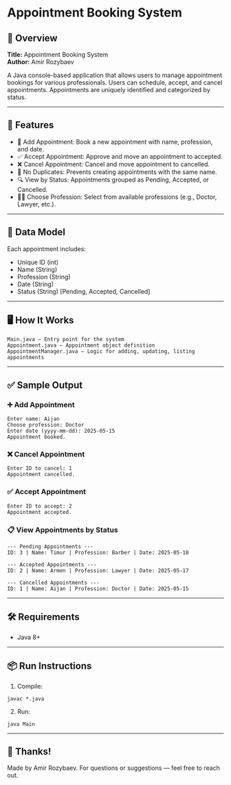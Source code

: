 
# Appointment Booking System

## 📌 Overview

**Title:** Appointment Booking System  
**Author:** Amir Rozybaev

A Java console-based application that allows users to manage appointment bookings for various professionals. Users can schedule, accept, and cancel appointments. Appointments are uniquely identified and categorized by status.

---

## 🎯 Features

- 📅 Add Appointment: Book a new appointment with name, profession, and date.
- ✅ Accept Appointment: Approve and move an appointment to accepted.
- ❌ Cancel Appointment: Cancel and move appointment to cancelled.
- 🚫 No Duplicates: Prevents creating appointments with the same name.
- 🔍 View by Status: Appointments grouped as Pending, Accepted, or Cancelled.
- 👨‍⚕️ Choose Profession: Select from available professions (e.g., Doctor, Lawyer, etc.).

---

## 🧠 Data Model

Each appointment includes:
- Unique ID (int)
- Name (String)
- Profession (String)
- Date (String)
- Status (String) [Pending, Accepted, Cancelled]

---

## 🖥️ How It Works

```
Main.java — Entry point for the system
Appointment.java — Appointment object definition
AppointmentManager.java — Logic for adding, updating, listing appointments
```

---

## ✅ Sample Output

### ➕ Add Appointment

```
Enter name: Aijan
Choose profession: Doctor
Enter date (yyyy-mm-dd): 2025-05-15
Appointment booked.
```

### ❌ Cancel Appointment

```
Enter ID to cancel: 1
Appointment cancelled.
```

### ✅ Accept Appointment

```
Enter ID to accept: 2
Appointment accepted.
```

### 📋 View Appointments by Status

```
--- Pending Appointments ---
ID: 3 | Name: Timur | Profession: Barber | Date: 2025-05-18

--- Accepted Appointments ---
ID: 2 | Name: Armen | Profession: Lawyer | Date: 2025-05-17

--- Cancelled Appointments ---
ID: 1 | Name: Aijan | Profession: Doctor | Date: 2025-05-15
```

---

## 🛠 Requirements

- Java 8+

---

## 📦 Run Instructions

1. Compile:
```
javac *.java
```

2. Run:
```
java Main
```

---

## 🙌 Thanks!

Made by Amir Rozybaev. For questions or suggestions — feel free to reach out.
